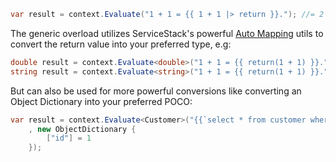 ```csharp
var result = context.Evaluate("1 + 1 = {{ 1 + 1 |> return }}."); //= 2
```

The generic overload utilizes ServiceStack's powerful [Auto Mapping](https://docs.servicestack.net/auto-mapping) 
utils to convert the return value into your preferred type, e.g:

```csharp
double result = context.Evaluate<double>("1 + 1 = {{ return(1 + 1) }}."); //= 2.0
string result = context.Evaluate<string>("1 + 1 = {{ return(1 + 1) }}."); //= "2"
```

But can also be used for more powerful conversions like converting an Object Dictionary into your preferred POCO: 

```csharp
var result = context.Evaluate<Customer>("{{`select * from customer where id=@id` |> dbSingle({id}) |>return}}"
    , new ObjectDictionary {
        ["id"] = 1
    });
```
